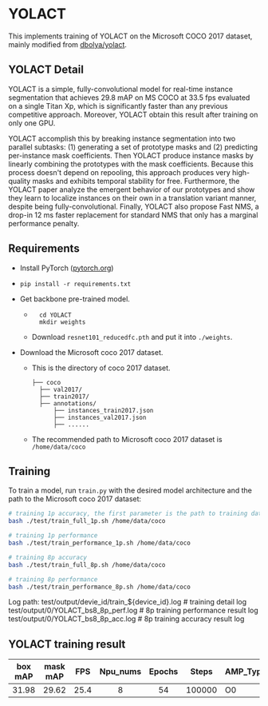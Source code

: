 # YOLACT

This implements training of YOLACT on the Microsoft COCO 2017 dataset, mainly modified from [dbolya/yolact](https://github.com/dbolya/yolact.git).

## YOLACT Detail

YOLACT is a simple, fully-convolutional model for real-time instance segmentation that achieves 29.8 mAP on MS COCO at 33.5 fps evaluated on a single Titan Xp, which is significantly faster than any previous competitive approach. Moreover, YOLACT obtain this result after training on only one GPU. 

YOLACT accomplish this by breaking instance segmentation into two parallel subtasks: (1) generating a set of prototype masks and (2) predicting per-instance mask coefficients. Then YOLACT produce instance masks by linearly combining the prototypes with the mask coefficients. Because this process doesn't depend on repooling, this approach produces very high-quality masks and exhibits temporal stability for free. Furthermore, the YOLACT paper analyze the emergent behavior of our prototypes and show they learn to localize instances on their own in a translation variant manner, despite being fully-convolutional. Finally, YOLACT also propose Fast NMS, a drop-in 12 ms faster replacement for standard NMS that only has a marginal performance penalty.


## Requirements

- Install PyTorch ([pytorch.org](http://pytorch.org))

- `pip install -r requirements.txt`

- Get backbone pre-trained model.

    - ```
        cd YOLACT
        mkdir weights
        ```

    - Download `resnet101_reducedfc.pth` and put it into `./weights`.  

- Download the Microsoft coco 2017 dataset.

    - This is the directory of coco 2017 dataset.

      ```
      ├── coco
      	├── val2017/
      	├── train2017/
      	├── annotations/
      		├── instances_train2017.json
      		├── instances_val2017.json
      		├── ......
      ```

      

    - The recommended path to Microsoft coco 2017 dataset is  `/home/data/coco`

    

## Training

To train a model, run `train.py` with the desired model architecture and the path to the Microsoft coco 2017 dataset:

```bash
# training 1p accuracy, the first parameter is the path to training dataset
bash ./test/train_full_1p.sh /home/data/coco 

# training 1p performance
bash ./test/train_performance_1p.sh /home/data/coco

# training 8p accuracy
bash ./test/train_full_8p.sh /home/data/coco

# training 8p performance
bash ./test/train_performance_8p.sh /home/data/coco
```

Log path:
    test/output/devie_id/train_${device_id}.log           # training detail log
    test/output/0/YOLACT_bs8_8p_perf.log  # 8p training performance result log
    test/output/0/YOLACT_bs8_8p_acc.log   # 8p training accuracy result log



## YOLACT training result

| box mAP | mask mAP | FPS    | Npu_nums | Epochs   | Steps | AMP_Type |
| :------: | :------:  | :------: | :------: | :------: | -------- | -------- |
| 31.98 | 29.62 | 25.4 | 8        | 54     | 100000 | O0      |


